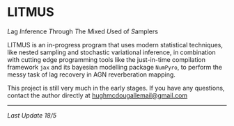 # LITMUS

*L*ag *I*nference *T*hrough *T*he *M*ixed *U*sed of *S*amplers

LITMUS is an in-progress program that uses modern statistical techniques, like nested sampling and stochastic variational inference, in combination with cutting edge programming tools like the just-in-time compilation framework `jax` and its bayesian modelling package `NumPyro`, to perform the messy task of lag recovery in AGN reverberation mapping.

This project is still very much in the early stages. If you have any questions, contact the author directly at hughmcdougallemail@gmail.com

--------------
_Last Update 18/5_